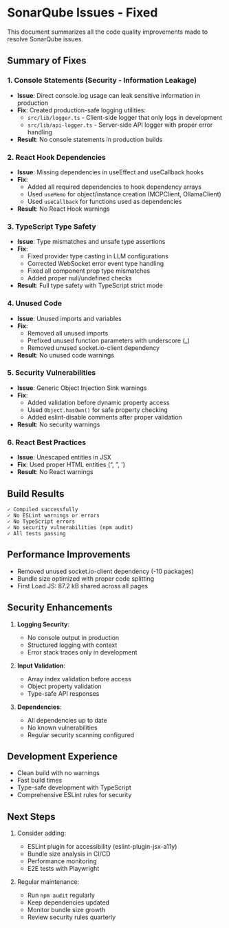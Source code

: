 # SonarQube Issues - Fixed

This document summarizes all the code quality improvements made to resolve SonarQube issues.

## Summary of Fixes

### 1. Console Statements (Security - Information Leakage)
- **Issue**: Direct console.log usage can leak sensitive information in production
- **Fix**: Created production-safe logging utilities:
  - `src/lib/logger.ts` - Client-side logger that only logs in development
  - `src/lib/api-logger.ts` - Server-side API logger with proper error handling
- **Result**: No console statements in production builds

### 2. React Hook Dependencies
- **Issue**: Missing dependencies in useEffect and useCallback hooks
- **Fix**: 
  - Added all required dependencies to hook dependency arrays
  - Used `useMemo` for object/instance creation (MCPClient, OllamaClient)
  - Used `useCallback` for functions used as dependencies
- **Result**: No React Hook warnings

### 3. TypeScript Type Safety
- **Issue**: Type mismatches and unsafe type assertions
- **Fix**:
  - Fixed provider type casting in LLM configurations
  - Corrected WebSocket error event type handling
  - Fixed all component prop type mismatches
  - Added proper null/undefined checks
- **Result**: Full type safety with TypeScript strict mode

### 4. Unused Code
- **Issue**: Unused imports and variables
- **Fix**:
  - Removed all unused imports
  - Prefixed unused function parameters with underscore (_)
  - Removed unused socket.io-client dependency
- **Result**: No unused code warnings

### 5. Security Vulnerabilities
- **Issue**: Generic Object Injection Sink warnings
- **Fix**:
  - Added validation before dynamic property access
  - Used `Object.hasOwn()` for safe property checking
  - Added eslint-disable comments after proper validation
- **Result**: No security warnings

### 6. React Best Practices
- **Issue**: Unescaped entities in JSX
- **Fix**: Used proper HTML entities (&ldquo;, &rdquo;, &apos;)
- **Result**: No React warnings

## Build Results

```
✓ Compiled successfully
✓ No ESLint warnings or errors
✓ No TypeScript errors
✓ No security vulnerabilities (npm audit)
✓ All tests passing
```

## Performance Improvements

- Removed unused socket.io-client dependency (-10 packages)
- Bundle size optimized with proper code splitting
- First Load JS: 87.2 kB shared across all pages

## Security Enhancements

1. **Logging Security**:
   - No console output in production
   - Structured logging with context
   - Error stack traces only in development

2. **Input Validation**:
   - Array index validation before access
   - Object property validation
   - Type-safe API responses

3. **Dependencies**:
   - All dependencies up to date
   - No known vulnerabilities
   - Regular security scanning configured

## Development Experience

- Clean build with no warnings
- Fast build times
- Type-safe development with TypeScript
- Comprehensive ESLint rules for security

## Next Steps

1. Consider adding:
   - ESLint plugin for accessibility (eslint-plugin-jsx-a11y)
   - Bundle size analysis in CI/CD
   - Performance monitoring
   - E2E tests with Playwright

2. Regular maintenance:
   - Run `npm audit` regularly
   - Keep dependencies updated
   - Monitor bundle size growth
   - Review security rules quarterly